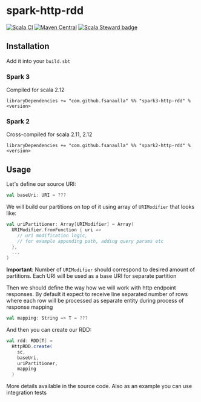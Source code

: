 # spark-http-rdd

[![Scala CI](https://github.com/fsanaulla/spark-http-rdd/actions/workflows/scala.yml/badge.svg)](https://github.com/fsanaulla/spark-http-rdd/actions/workflows/scala.yml)
[![Maven Central](https://maven-badges.herokuapp.com/maven-central/com.github.fsanaulla/spark3-http-rdd_2.12/badge.svg)](https://maven-badges.herokuapp.com/maven-central/com.github.fsanaulla/spark3-http-rdd_2.12)
[![Scala Steward badge](https://img.shields.io/badge/Scala_Steward-helping-blue.svg?style=flat&logo=data:image/png;base64,iVBORw0KGgoAAAANSUhEUgAAAA4AAAAQCAMAAAARSr4IAAAAVFBMVEUAAACHjojlOy5NWlrKzcYRKjGFjIbp293YycuLa3pYY2LSqql4f3pCUFTgSjNodYRmcXUsPD/NTTbjRS+2jomhgnzNc223cGvZS0HaSD0XLjbaSjElhIr+AAAAAXRSTlMAQObYZgAAAHlJREFUCNdNyosOwyAIhWHAQS1Vt7a77/3fcxxdmv0xwmckutAR1nkm4ggbyEcg/wWmlGLDAA3oL50xi6fk5ffZ3E2E3QfZDCcCN2YtbEWZt+Drc6u6rlqv7Uk0LdKqqr5rk2UCRXOk0vmQKGfc94nOJyQjouF9H/wCc9gECEYfONoAAAAASUVORK5CYII=)](https://scala-steward.org)

## Installation

Add it into your `build.sbt`

### Spark 3

Compiled for scala 2.12

```
libraryDependencies += "com.github.fsanaulla" %% "spark3-http-rdd" % <version>
```

### Spark 2

Cross-compiled for scala 2.11, 2.12

```
libraryDependencies += "com.github.fsanaulla" %% "spark2-http-rdd" % <version>
```

## Usage

Let's define our source URI:

```scala
val baseUri: URI = ???
```

We will build our partitions on top of it using array of `URIModifier` that looks like:

```scala
val uriPartitioner: Array[URIModifier] = Array(
  URIModifier.fromFunction { uri =>
    // uri modification logic, 
    // for example appending path, adding query params etc
  },
  ...
)
```

**Important**: Number of `URIModifier` should correspond to desired amount of partitions. Each URI will be used as a
base URI for separate partition

Then we should define the way how we will work with http endpoint responses. By default it expect to receive line
separated number of rows where each row will be processed as separate entity during process of response mapping

```scala
val mapping: String => T = ??? 
```

And then you can create our RDD:

```scala
val rdd: RDD[T] =
  HttpRDD.create(
    sc,
    baseUri,
    uriPartitioner,
    mapping
  )
```

More details available in the source code. Also as an example you can use integration tests